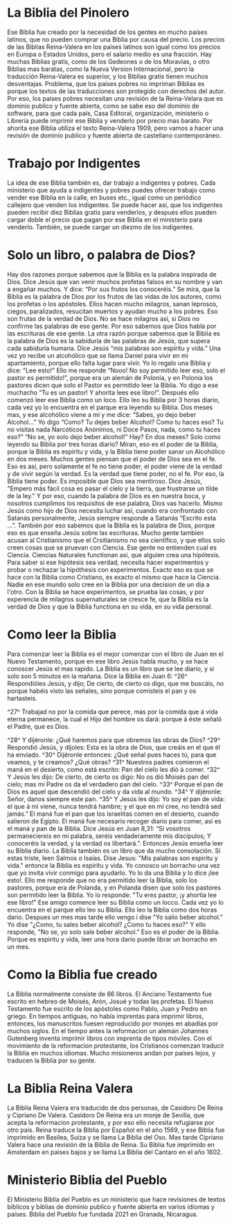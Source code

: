 # La Biblia del Pinolero
Ese Biblia fue creado por la necesidad de los gentes en mucho países latinos, que no pueden comprar una Biblia por causa del precio. Los precios de las Biblias Reina-Valera en los países latinos son igual como los precios en Europa o Estados Unidos, pero el salario medio es una fracción. Hay muchas Biblias gratis, como de los Gedeones o de los Moravias, o otro Biblias mas baratas, como la Nueva Version Internacional, pero la traducción Reina-Valera es superior, y los Biblias gratis tienen muchos desventajas. Problema, que los países pobres no impriman Biblias es porque los textos de las traducciones son protegido con derechos del autor. Por eso, los países pobres necesitan una revisión de la Reina-Velara que es dominio publico y fuente abierta, como se sabe eso del dominio de software, para que cada país, Casa Editoral, organización, ministerio o Librería puede imprimir ese Biblia y venderlo por precio mas barato. Por ahorita ese Biblia utiliza el texto Reina-Valera 1909, pero vamos a hacer una revisión de dominio publico y fuente abierta de castellano contemporáneo.

# Trabajo por Indigentes
La idea de ese Biblia también es, dar trabajo a indigentes y pobres. Cada ministerio que ayuda a indigentes y pobres puedes ofrecer trabajo como vender ese Biblia en la calle, en buses etc., igual como un periódico callejero que venden los indigentes. Se puede hacer así, que los indigentes pueden recibir diez Biblias gratis para venderlos, y después ellos pueden cargar doble el precio que pagan por ese Biblia en el ministerio para venderlo. También, se puede cargar un diezmo de los indigentes.

# Solo un libro, o palabra de Dios?
Hay dos razones porque sabemos que la Biblia es la palabra inspirada de Dios. Dice Jesús que van venir muchos profetas falsos en su nombre y van a engañar muchos. Y dice: “Por sus frutos los conoceréis.” Se mira, que la Biblia es la palabra de Dios por los frutos de las vidas de los autores, como los profetas o los apóstoles. Ellos hacen mucho milagros, sanan leprosos, ciegos, paralizados, resucitan muertos y ayudan mucho a los pobres. Eso son frutas de la verdad de Dios. No se hace milagros así, si Dios no confirme las palabras de ese gente. Por eso sabemos que Dios habla por las escrituras de ese gente. La otra razón porque sabemos que la Biblia es la palabra de Dios es la sabiduría de las palabras de Jesús, que supera cada sabiduría humana. Dice Jesús “mis palabras son espíritu y vida.”
Una vez yo recibe un alcohólico que se llama Daniel para vivir en mi apartamiento, porque ello falta lugar para vivir. Yo lo regalo una Biblia y dice: "Lee esto!" Ello me responde “Nooo! No soy permitido leer eso, solo el pastor es permitido!”, porque era un alemán de Polonia, y en Polonia los pastores dicen que solo el Pastor es permitido leer la Biblia. Yo digo a ese muchacho “Tu es un pastor! Y ahorita lees ese libro!”. Después ello comenzó leer ese Biblia como un loco. Ello leo su Biblia por 3 horas diario, cada vez yo lo encuentra en el parque era leyendo su Biblia. Dos meses mas, y ese alcohólico viene a mi y me dice: “Sabes, yo dejo beber Alcohol...” Yo digo “Como? Tu dejes beber Alcohol? Como tu haces eso? Tu no visitas nada Narcóticos Anónimos, ni Doce Pasos, nada, como tu haces eso?” “No se, yo solo dejo beber alcohol!” Hay? En dos meses? Solo como leyendo su Biblia por tres horas diario?
Miran, eso es el poder de la Biblia, porque la Biblia es espíritu y vida, y la Biblia tiene poder sanar un Alcohólico en dos meses. Muchos gentes piensan que el poder de Dios sea en el fe. Eso es así, pero solamente el fe no tiene poder, el poder viene de la verdad y de vivir según la verdad. Es la verdad que tiene poder, no el fe. Por eso, la Biblia tiene poder. Es imposible que Dios sea mentiroso. Dice Jesús, "Empero más fácil cosa es pasar el cielo y la tierra, que frustrarse un tilde de la ley." Y por eso, cuando la palabra de Dios es en nuestra boca, y nosotros cumplimos los requisitos de ese palabra, Dios vas hacerlo. Mismo Jesús como hijo de Dios necesita luchar así, cuando era confrontado con Satanás personalmente, Jesús siempre responde a Satanás “Escrito esta ...”. También por eso sabemos que la Biblia es la palabra de Dios, porque eso es que enseña Jesús sobre las escrituras.
Mucho gente tambien acusan al Cristianismo que el Crsitianismo no sea científico, y que ellos solo creen cosas que se pruevan con Ciencia. Ese gente no entienden cual es Ciencia. Ciencias Naturales functionan asi, que alguien crea una hipótesis. Para saber si ese hipótesis sea verdad, necesita hacer experimentos y probar o rechazar la hipóthesis con experimentos. Exacto eso es que se hace con la Biblia como Cristiano, es exacto el mismo que hace la Ciencia. Nadie en ese mundo solo cree en la Biblia por una decision de un dia a l'otro. Con la Biblia se hace experimentos, se prueba las cosas, y por experencia de milagros supernaturales se cresce fe, que la Biblia es la verdad de Dios y que la Biblia functiona en su vida, en su vida personal.

# Como leer la Biblia
Para comenzar leer la Biblia es el mejor comenzar con el libro de Juan en el Nuevo Testamento, porque en ese libro Jesús habla mucho, y se hace conoscer Jesús el mas rapido. La Biblia es un libro que se lee diario, y si solo son 5 minutos en la mañana. Dice la Biblia en Juan 6:
^26^ Respondióles Jesús, y dijo; De cierto, de cierto os digo, que me buscáis, no porque habéis visto las señales, sino porque comisteis el pan y os hartasteis. 


^27^ Trabajad no por la comida que perece, mas por la comida que á vida eterna permanece, la cual el Hijo del hombre os dará: porque á éste señaló el Padre, que es Dios. 


^28^ Y dijéronle: ¿Qué haremos para que obremos las obras de Dios? ^29^ Respondió Jesús, y díjoles: Esta es la obra de Dios, que creáis en el que él ha enviado. ^30^ Dijéronle entonces: ¿Qué señal pues haces tú, para que veamos, y te creamos? ¿Qué obras? ^31^ Nuestros padres comieron el maná en el desierto, como está escrito: Pan del cielo les dió á comer. ^32^ Y Jesús les dijo: De cierto, de cierto os digo: No os dió Moisés pan del cielo; mas mi Padre os da el verdadero pan del cielo. ^33^ Porque el pan de Dios es aquel que descendió del cielo y da vida al mundo. ^34^ Y dijéronle: Señor, danos siempre este pan. ^35^ Y Jesús les dijo: Yo soy el pan de vida: el que á mí viene, nunca tendrá hambre; y el que en mí cree, no tendrá sed jamás.”
El maná fue el pan que los israelitas comen en el desierto, cuando salieron de Egipto. El maná fue necesario recoger diario para comer, así es el maná y pan de la Biblia. Dice Jesús en Juan 8,31: “Si vosotros permaneciereis en mi palabra, seréis verdaderamente mis discípulos; Y conoceréis la verdad, y la verdad os libertará.”. Entonces Jesús enseña leer su Biblia diario.
La Biblia también es un libro que da mucho consolación. Si estas triste, leen Salmos o Isaías.
Dise Jesus: "Mis palabras son espiritu y vida." entonce la Biblia es espiritu y vida. Yo conosco un borracho una vez que yo invita vivir conmigo para ayudarlo. Yo lo da una Biblia y lo dice ¡lee esto!. Ello me responde que no era permitido leer la Biblia, solo los pastores, porque era de Polanda, y en Polanda disen que solo los pastores son permitido leer la Biblia. Yo lo responde: "Tu eres pastor, ¡y ahortia lee ese libro!" Ese amigo comence leer su Biblia como un locco. Cada vez yo lo encuentra en el parque ello leo su Biblia. Ello leo la Biblia como dos horas dario. Despues un mes mas tarde ello vengo i dise "Yo salio beber alcohol." Yo dise "¿Como, tu sales beber alcohol? ¿Como tu haces eso?" Y ello responde, "No se, yo solo sale beber alcohol." Eso es el poder de la Biblia. Porque es espiritu y vida, leer una hora dario puede librar un borracho en un mes.
























# Como la Biblia fue creado
La Biblia normalmente consiste de 66 libros. El Anciano Testamento fue escrito en hebreo de Moisés, Arón, Josué y todas las profetas. El Nuevo Testamento fue escrito de los apóstoles como Pablo, Juan y Pedro en griego. En tiempos antiguas, no había imprentas para imprimir libros, entonces, los manuscritos fuesen reproducido por monjes en abadías por muchos siglos. En el tiempo antes la reformacion un alemán Johannes Gutenberg inventa imprimir libros con imprenta de tipos móviles. Con el movimiento de la reformacion protestante, los Cristianos comenzan traducir la Biblia en muchos idiomas. Mucho misioneros andan por países lejos, y traducen la Biblia por su gente.

# La Biblia Reina Valera
La Biblia Reina Valera era traducido de dos personas, de Casidoro De Reina y Cipriano De Valera. Casidoro De Reina era un monje de Sevilla, que acepta la reformacion protestante, y por eso ello necesita refugiarse por otro país. Reina traduce la Biblia por Español en el año 1569, y ese Biblia fue imprimido en Basilea, Suiza y se llama La Biblia del Oso. Mas tarde Cipriano Valera hace una revisión de la Biblia de Reina. Su Biblia fue imprimido en Amsterdam en paises bajos y se llama La Biblia del Cantaro en el año 1602.

# Ministerio Biblia del Pueblo
El Ministerio Biblia del Pueblo es un ministerio que hace revisiones de textos bíblicos y biblias de dominio publico y fuente abierta en varios idiomas y países. Biblia del Pueblo fue fundada 2021 en Granada, Nicaragua.